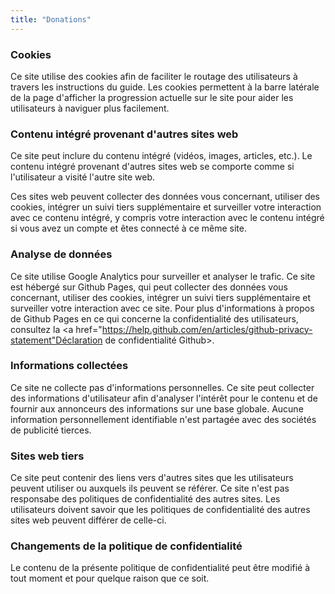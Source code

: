 ```yaml
---
title: "Donations"
---
```


### Cookies

Ce site utilise des cookies afin de faciliter le routage des utilisateurs à travers les instructions du guide. Les cookies permettent à la barre latérale de la page d'afficher la progression actuelle sur le site pour aider les utilisateurs à naviguer plus facilement.

### Contenu intégré provenant d'autres sites web

Ce site peut inclure du contenu intégré (vidéos, images, articles, etc.). Le contenu intégré provenant d'autres sites web se comporte comme si l'utilisateur a visité l'autre site web.

Ces sites web peuvent collecter des données vous concernant, utiliser des cookies, intégrer un suivi tiers supplémentaire et surveiller votre interaction avec ce contenu intégré, y compris votre interaction avec le contenu intégré si vous avez un compte et êtes connecté à ce même site.

### Analyse de données

Ce site utilise Google Analytics pour surveiller et analyser le trafic. Ce site est hébergé sur Github Pages, qui peut collecter des données vous concernant, utiliser des cookies, intégrer un suivi tiers supplémentaire et surveiller votre interaction avec ce site. Pour plus d'informations à propos de Github Pages en ce qui concerne la confidentialité des utilisateurs, consultez la <a href="https://help.github.com/en/articles/github-privacy-statement"Déclaration de confidentialité Github></a>.

### Informations collectées

Ce site ne collecte pas d'informations personnelles. Ce site peut collecter des informations d'utilisateur afin d'analyser l'intérêt pour le contenu et de fournir aux annonceurs des informations sur une base globale. Aucune information personnellement identifiable n'est partagée avec des sociétés de publicité tierces.

### Sites web tiers

Ce site peut contenir des liens vers d'autres sites que les utilisateurs peuvent utiliser ou auxquels ils peuvent se référer. Ce site n'est pas responsabe des politiques de confidentialité des autres sites. Les utilisateurs doivent savoir que les politiques de confidentialité des autres sites web peuvent différer de celle-ci.

### Changements de la politique de confidentialité

Le contenu de la présente politique de confidentialité peut être modifié à tout moment et pour quelque raison que ce soit.
